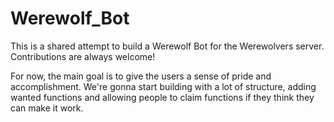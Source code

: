# Werewolf_Bot
This is a shared attempt to build a Werewolf Bot for the Werewolvers server. Contributions are always welcome!

For now, the main goal is to give the users a sense of pride and accomplishment. We're gonna start building with a lot of structure, adding wanted functions and allowing people to claim functions if they think they can make it work.
